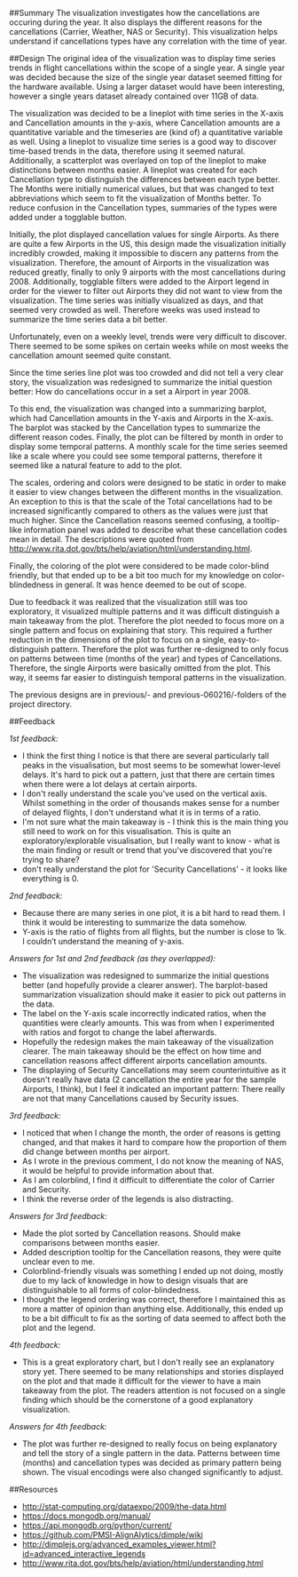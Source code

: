 ##Summary
The visualization investigates how the cancellations are occuring during the year. It also displays the different reasons for the cancellations (Carrier, Weather, NAS or Security). This visualization helps understand if cancellations types have any correlation with the time of year.

##Design
The original idea of the visualization was to display time series trends in flight cancellations within the scope of a single year. A single year was decided because the size of the single year dataset seemed fitting for the hardware available. Using a larger dataset would have been interesting, however a single years dataset already contained over 11GB of data.

The visualization was decided to be a lineplot with time series in the X-axis and Cancellation amounts in the y-axis, where Cancellation amounts are a quantitative variable and the timeseries are (kind of) a quantitative variable as well. Using a lineplot to visualize time series is a good way to discover time-based trends in the data, therefore using it seemed natural. Additionally, a scatterplot was overlayed on top of the lineplot to make distinctions between months easier. A lineplot was created for each Cancellation type to distinguish the differences between each type better. The Months were initially numerical values, but that was changed to text abbreviations which seem to fit the visualization of Months better. To reduce confusion in the Cancellation types, summaries of the types were added under a togglable button.

Initially, the plot displayed cancellation values for single Airports. As there are quite a few Airports in the US, this design made the visualization initially incredibly crowded, making it impossible to discern any patterns from the visualization. Therefore, the amount of Airports in the visualization was reduced greatly, finally to only 9 airports with the most cancellations during 2008. Additionally, togglable filters were added to the Airport legend in order for the viewer to filter out Airports they did not want to view from the visualization. The time series was initially visualized as days, and that seemed very crowded as well. Therefore weeks was used instead to summarize the time series data a bit better.

Unfortunately, even on a weekly level, trends were very difficult to discover. There seemed to be some spikes on certain weeks while on most weeks the cancellation amount seemed quite constant.

Since the time series line plot was too crowded and did not tell a very clear story, the visualization was redesigned to summarize the initial question better: How do cancellations occur in a set a Airport in year 2008.

To this end, the visualization was changed into a summarizing barplot, which had Cancellation amounts in the Y-axis and Airports in the X-axis. The barplot was stacked by the Cancellation types to summarize the different reason codes. Finally, the plot can be filtered by month in order to display some temporal patterns. A monthly scale for the time series seemed like a scale where you could see some temporal patterns, therefore it seemed like a natural feature to add to the plot.

The scales, ordering and colors were designed to be static in order to make it easier to view changes between the different months in the visualization. An exception to this is that the scale of the Total cancellations had to be increased significantly compared to others as the values were just that much higher. Since the Cancellation reasons seemed confusing, a tooltip-like information panel was added to describe what these cancellation codes mean in detail. The descriptions were quoted from http://www.rita.dot.gov/bts/help/aviation/html/understanding.html.

Finally, the coloring of the plot were considered to be made color-blind friendly, but that ended up to be a bit too much for my knowledge on color-blindedness in general. It was hence deemed to be out of scope.

Due to feedback it was realized that the visualization still was too exploratory, it visualized multiple patterns and it was difficult distinguish a main takeaway from the plot. Therefore the plot needed to focus more on a single pattern and focus on explaining that story. This required a further reduction in the dimensions of the plot to focus on a single, easy-to-distinguish pattern. Therefore the plot was further re-designed to only focus on patterns between time (months of the year) and types of Cancellations. Therefore, the single Airports were basically omitted from the plot. This way, it seems far easier to distinguish temporal patterns in the visualization.

The previous designs are in previous/- and previous-060216/-folders of the project directory.

##Feedback

*1st feedback:*
- I think the first thing I notice is that there are several particularly tall peaks in the visualisation, but most seems to be somewhat lower-level delays. It's hard to pick out a pattern, just that there are certain times when there were a lot delays at certain airports.
- I don't really understand the scale you've used on the vertical axis. Whilst something in the order of thousands makes sense for a number of delayed flights, I don't understand what it is in terms of a ratio.
- I'm not sure what the main takeaway is - I think this is the main thing you still need to work on for this visualisation. This is quite an exploratory/explorable visualisation, but I really want to know - what is the main finding or result or trend that you've discovered that you're trying to share?
-  don't really understand the plot for 'Security Cancellations' - it looks like everything is 0.

*2nd feedback:*
- Because there are many series in one plot, it is a bit hard to read them. I think it would be interesting to summarize the data somehow.
- Y-axis is the ratio of flights from all flights, but the number is close to 1k. I couldn’t understand the meaning of y-axis.

*Answers for 1st and 2nd feedback (as they overlapped):*
- The visualization was redesigned to summarize the initial questions better (and hopefully provide a clearer answer). The barplot-based summarization visualization should make it easier to pick out patterns in the data.
- The label on the Y-axis scale incorrectly indicated ratios, when the quantities were clearly amounts. This was from when I experimented with ratios and forgot to change the label afterwards.
- Hopefully the redesign makes the main takeaway of the visualization clearer. The main takeaway should be the effect on how time and cancellation reasons affect different airports cancellation amounts.
- The displaying of Security Cancellations may seem counterintuitive as it doesn't really have data (2 cancellation the entire year for the sample Airports, I think), but I feel it indicated an important pattern: There really are not that many Cancellations caused by Security issues.

*3rd feedback:*
- I noticed that when I change the month, the order of reasons is getting changed, and that makes it hard to compare how the proportion of them did change between months per airport.
- As I wrote in the previous comment, I do not know the meaning of NAS, it would be helpful to provide information about that.
- As I am colorblind, I find it difficult to differentiate the color of Carrier and Security.
- I think the reverse order of the legends is also distracting.

*Answers for 3rd feedback:*
- Made the plot sorted by Cancellation reasons. Should make comparisons between months easier.
- Added description tooltip for the Cancellation reasons, they were quite unclear even to me.
- Colorblind-friendly visuals was something I ended up not doing, mostly due to my lack of knowledge in how to design visuals that are distinguishable to all forms of color-blindedness.
- I thought the legend ordering was correct, therefore I maintained this as more a matter of opinion than anything else. Additionally, this ended up to be a bit difficult to fix as the sorting of data seemed to affect both the plot and the legend.

*4th feedback:*
- This is a great exploratory chart, but I don't really see an explanatory story yet. There seemed to be many relationships and stories displayed on the plot and that made it difficult for the viewer to have a main takeaway from the plot. The readers attention is not focused on a single finding which should be the cornerstone of a good explanatory visualization.

*Answers for 4th feedback:*
- The plot was further re-designed to really focus on being explanatory and tell the story of a single pattern in the data. Patterns between time (months) and cancellation types was decided as primary pattern being shown. The visual encodings were also changed significantly to adjust.


##Resources
- http://stat-computing.org/dataexpo/2009/the-data.html
- https://docs.mongodb.org/manual/
- https://api.mongodb.org/python/current/
- https://github.com/PMSI-AlignAlytics/dimple/wiki
- http://dimplejs.org/advanced_examples_viewer.html?id=advanced_interactive_legends 
- http://www.rita.dot.gov/bts/help/aviation/html/understanding.html
